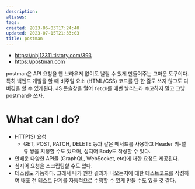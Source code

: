 ```yaml
---
description:
aliases: 
tags: 
created: 2023-06-03T17:24:40
updated: 2023-07-15T21:33:03
title: postman
---
```

- https://nhj12311.tistory.com/393
- https://postman.com

postman은 API 요청을 웹 브라우저 없이도 날릴 수 있게 만들어주는 고마운 도구이다. 특히 백엔드 개발을 할 때 비주얼 요소 (HTML/CSS) 코드를 단 한 줄도 쓰지 않고도 디버깅을 할 수 있게된다. JS 콘솔창을 열어 `fetch`를 매번 날리느라 수고하지 말고 그냥 postman을 쓰자.

# What can I do?

- HTTP(S) 요청
	- GET, POST, PATCH, DELETE 등과 같은 메서드를 사용하고 Header 키-밸류 쌍을 지정할 수도 있으며, 심지어 Body도 작성할 수 있다.
- 안배운 다양한 API들 (GraphQL, WebSocket, etc)에 대한 요청도 제공된다.
- 심지어 요청을 스크립팅할 수도 있다. 
- 테스팅도 가능하다. 그래서 내가 원한 결과가 나오는지에 대한 테스트코드를 작성하여 배포 전 테스트 단계를 자동적으로 수행할 수 있게 만들 수도 있을 것 같다.
